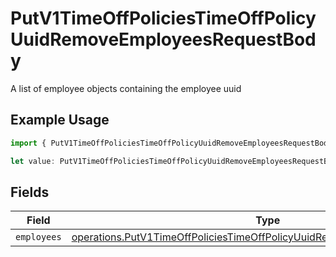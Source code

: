 # PutV1TimeOffPoliciesTimeOffPolicyUuidRemoveEmployeesRequestBody

A list of employee objects containing the employee uuid

## Example Usage

```typescript
import { PutV1TimeOffPoliciesTimeOffPolicyUuidRemoveEmployeesRequestBody } from "openapi/models/operations";

let value: PutV1TimeOffPoliciesTimeOffPolicyUuidRemoveEmployeesRequestBody = {};
```

## Fields

| Field                                                                                                                                                                  | Type                                                                                                                                                                   | Required                                                                                                                                                               | Description                                                                                                                                                            |
| ---------------------------------------------------------------------------------------------------------------------------------------------------------------------- | ---------------------------------------------------------------------------------------------------------------------------------------------------------------------- | ---------------------------------------------------------------------------------------------------------------------------------------------------------------------- | ---------------------------------------------------------------------------------------------------------------------------------------------------------------------- |
| `employees`                                                                                                                                                            | [operations.PutV1TimeOffPoliciesTimeOffPolicyUuidRemoveEmployeesEmployees](../../models/operations/putv1timeoffpoliciestimeoffpolicyuuidremoveemployeesemployees.md)[] | :heavy_minus_sign:                                                                                                                                                     | N/A                                                                                                                                                                    |